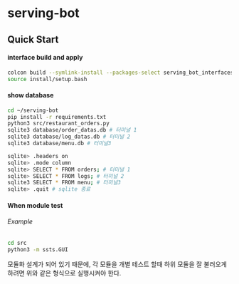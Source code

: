 # serving-bot

## Quick Start
#### interface build and apply
```bash
colcon build --symlink-install --packages-select serving_bot_interfaces
source install/setup.bash
```


#### show database 
```bash
cd ~/serving-bot
pip install -r requirements.txt
python3 src/restaurant_orders.py
sqlite3 database/order_datas.db # 터미널 1
sqlite3 database/log_datas.db # 터미널 2
sqlite3 database/menu.db # 터미널3

sqlite> .headers on
sqlite> .mode column
sqlite> SELECT * FROM orders; # 터미널 1
sqlite> SELECT * FROM logs; # 터미널 2
sqlite3 SELECT * FROM menu; # 터미널3
sqlite> .quit # sqlite 종료
```

#### When module test
###### Example
```bash
cd src
python3 -m ssts.GUI

```
모듈화 설계가 되어 있기 때문에, 각 모듈을 개별 테스트 할때 하위 모듈을 잘 불러오게 하려면 위와 같은 형식으로 실행시켜야 한다.

